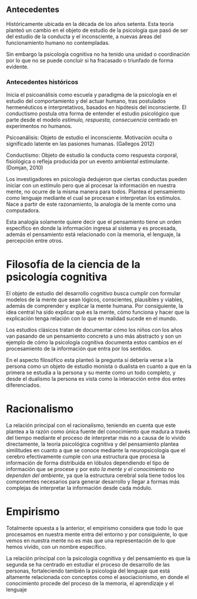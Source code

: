 
## Antecedentes

Históricamente ubicada en la década de los años setenta. Esta teoría planteó un cambio en el objeto de estudio de la psicología que pasó de ser del estudio de la conducta y el inconsciente, a nuevas áreas del funcionamiento humano no contempladas. 

Sin embargo la psicología cognitiva no ha tenido una unidad o coordinación por lo que no se puede concluir si ha fracasado o triunfado de forma evidente. 

### Antecedentes históricos

Inicia el psicoanálisis como escuela y paradigma de la psicología en el estudio del comportamiento y del actuar humano, tras postulados hermenéuticos e interpretativos, basados en hipótesis del inconsciente. El conductismo postula otra forma de entender el estudio psicológico que parte desde el modelo _estímulo, respuesta, consecuencia_ centrado en experimentos no humanos.

Psicoanálisis: Objeto de estudio el inconsciente. Motivación oculta o significado latente en las pasiones humanas. (Gallegos 2012)

Conductismo: Objeto de estudio la conducta como respuesta corporal, fisiológica o refleja producida por un evento ambiental estimulante. (Domjan, 2010)

Los investigadores en psicología dedujeron que ciertas conductas pueden iniciar con un estímulo pero que al procesar la información en nuestra mente, no ocurre de la misma manera para todos. Plantea el pensamiento como lenguaje mediante el cual se procesan e interpretan los estímulos. Nace a partir de este razonamiento, la analogía de la mente como una computadora. 

Esta analogía solamente quiere decir que el pensamiento tiene un orden específico en donde la información ingresa al sistema y es procesada, además el pensamiento está relacionado con la memoria, el lenguaje, la percepción entre otros.

# Filosofía de la ciencia de la psicología cognitiva

El objeto de estudio del desarrollo cognitivo busca cumplir con formular modelos de la mente que sean lógicos, conscientes, plausibles y viables, además de comprender y explicar la mente humana. Por consiguiente, la idea central ha sido explicar qué es la mente, cómo funciona y hacer que la explicación tenga relación con lo que en realidad sucede en el mundo.

Los estudios clásicos tratan de documentar cómo los niños con los años van pasando de un pensamiento concreto a uno más abstracto y son un ejemplo de cómo la psicología cognitiva documenta estos cambios en el procesamiento de la información que entra por los sentidos.

En el aspecto filosófico esta planteó la pregunta si debería verse a la persona como un objeto de estudio monista o dualista en cuanto a que en la primera se estudia a la persona y su mente como un todo completo, y desde el dualismo la persona es vista como la interacción entre dos entes diferenciados.

# Racionalismo

La relación principal con el racionalismo, teniendo en cuenta que este plantea a la razón como única fuente del conocimiento que madura a través del tiempo mediante el proceso de interpretar más no a causa de lo vivido directamente, la teoría psicológica cognitiva y del pensamiento plantea similitudes en cuanto a que se conoce mediante la neuropsicología que el cerebro efectivamente cumple con una estructura que procesa la información de forma distribuida en lóbulos dependiendo el tipo de información que se procese y por esto _la mente y el conocimiento no dependen del ambiente_, ya que la estructura cerebral sola tiene todos los componentes necesarios para generar desarrollo y llegar a formas más complejas de interpretar la información desde cada módulo.

# Empirismo

Totalmente opuesta a la anterior, el empirismo considera que todo lo que procesamos en nuestra mente entra del entorno y por consiguiente, lo que vemos en nuestra mente no es más que una representación de lo que hemos vivido, con un nombre específico.

La relación principal con la psicología cognitiva y del pensamiento es que la segunda se ha centrado en estudiar el proceso de desarrollo de las personas, fortaleciendo también la psicología del lenguaje que está altamente relacionada con conceptos como el asociacionismo, en donde el conocimiento procede del proceso de la memoria, el aprendizaje y el lenguaje 






















